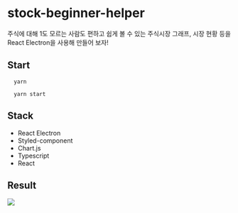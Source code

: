 # stock-beginner-helper
주식에 대해 1도 모르는 사람도 편하고 쉽게 볼 수 있는 주식시장 그래프, 시장 현황 등을 React Electron을 사용해 만들어 보자!

## Start

```
  yarn
```

```
  yarn start
```


## Stack
- React Electron
- Styled-component
- Chart.js
- Typescript
- React

## Result

 ![](https://work-it.co.kr:8080/static/img/4cff4f738cf97618bed7fd097efc3441.png)
